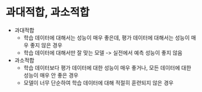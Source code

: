 
# 과대적합, 과소적합
- 과대적합
	- 학습 데이터에 대해서는 성능이 매우 좋은데, 평가 데이터에 대해서는 성능이 매우 좋지 않은 경우
	- 학습 데이터에 대해서만 잘 맞는 모델 -> 실전에서 예측 성능이 좋지 않음
- 과소적합
	- 학습 데이터보다 평가 데이터에 대한 성능이 매우 좋거나, 모든 데이터에 대한 성능이 매우 안 좋은 경우
	- 모델이 너무 단순하여 학습 데이터에 대해 적절히 훈련되지 않은 경우

